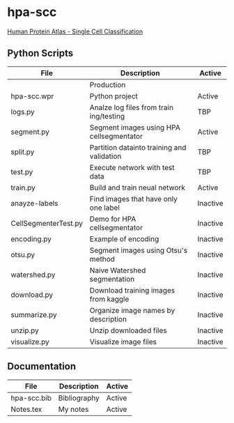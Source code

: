 # hpa-scc
[Human Protein Atlas - Single Cell Classification](https://www.kaggle.com/c/hpa-single-cell-image-classification)

## Python Scripts

|File|Description|Active|
|---------------------|-------------------------------------------------------------------------------------------------|--------|
||Production|
|hpa-scc.wpr|Python project|Active|
|logs.py|Analze log files from train ing/testing|TBP|
|segment.py|Segment images using HPA cellsegmentator|Active|
|split.py|Partition datainto training and validation|TBP|
|test.py|Execute network with test data|TBP|
|train.py|Build and train neual network|Active|
|anayze-labels|Find images  that have only one label|Inactive|
|CellSegmenterTest.py|Demo for HPA cellsegmentator|Inactive|
|encoding.py|Example of encoding|Inactive|
|otsu.py|Segment images using Otsu's method|Inactive|
|watershed.py|Naive Watershed segmentation|Inactive|
|download.py|Download training images from kaggle|Inactive|
|summarize.py|Organize image names by description|Inactive|
|unzip.py|Unzip downloaded files|Inactive|
|visualize.py|Visualize image files|Inactive|

## Documentation

|File|Description|Active|
|-----------------|-------------------------------------------------------------------------------------------------|--------|
|hpa-scc.bib|Bibliography|Active|
|Notes.tex|My notes|Active|
